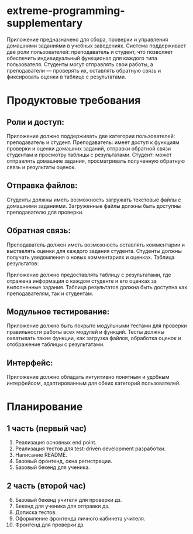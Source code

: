 # extreme-programming-supplementary
Приложение предназначено для сбора, проверки и управления домашними заданиями в учебных заведениях. Система поддерживает две роли пользователей: преподаватель и студент, что позволяет обеспечить индивидуальный функционал для каждого типа пользователя. Студенты могут отправлять свои работы, а преподаватели — проверять их, оставлять обратную связь и фиксировать оценки в таблице с результатами.


# Продуктовые требования 
## Роли и доступ:
Приложение должно поддерживать две категории пользователей: преподаватель и студент.
Преподаватель: имеет доступ к функциям проверки и оценки домашних заданий, отправки обратной связи студентам и просмотру таблицы с результатами.
Студент: может отправлять домашние задания, просматривать полученную обратную связь и результаты оценок.

## Отправка файлов:
Студенты должны иметь возможность загружать текстовые файлы с домашними заданиями.
Загруженные файлы должны быть доступны преподавателю для проверки.

## Обратная связь:
Преподаватель должен иметь возможность оставлять комментарии и выставлять оценки для каждого задания студента.
Студенты должны получать уведомления о новых комментариях и оценках.
Таблица результатов:

Приложение должно предоставлять таблицу с результатами, где отражена информация о каждом студенте и его оценках за выполненные задания.
Таблица результатов должна быть доступна как преподавателям, так и студентам.

## Модульное тестирование:
Приложение должно быть покрыто модульными тестами для проверки правильности работы всех модулей и функций.
Тесты должны охватывать такие функции, как загрузка файлов, обработка оценок и отображение таблицы с результатами.

## Интерфейс:
Приложение должно обладать интуитивно понятным и удобным интерфейсом, адаптированным для обеих категорий пользователей.
# Планирование
## 1 часть (первый час)
1) Реализация основных end point. 
2) Реализация тестов для test-driven development разработки.
3) Написание README.
4) Базовый фронтенд, окна регистрации.
5) Базовый бекенд для ученика.
## 2 часть (второй час)
6) Базовый бекенд учителя для проверки дз.
7) Бекенд для ученика для отправки дз.
8) Дописка тестов.
9) Оформление фронтенда личного кабинета учителя.
10) Фронтенд для проверки дз.
